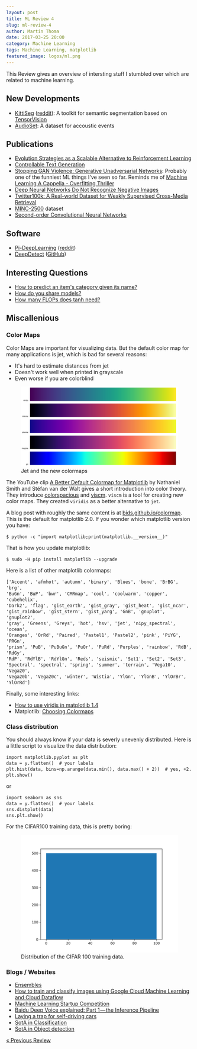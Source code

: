 ```yaml
---
layout: post
title: ML Review 4
slug: ml-review-4
author: Martin Thoma
date: 2017-03-25 20:00
category: Machine Learning
tags: Machine Learning, matplotlib
featured_image: logos/ml.png
---
```


This Review gives an overview of intersting stuff I stumbled over which are
related to machine learning.


## New Developments

* [KittiSeg](https://github.com/MarvinTeichmann/KittiSeg) (<a href="https://www.reddit.com/r/MachineLearning/comments/5y8c5w/p_kittiseg_a_toolkit_to_perform_semantic/">reddit</a>): A toolkit for semantic segmentation based on [TensorVision](https://github.com/TensorVision/TensorVision)
* [AudioSet](https://research.google.com/audioset/): A dataset for accoustic events


## Publications

<!-- e.g. arXiv -->

* [Evolution Strategies as a Scalable Alternative to Reinforcement Learning](https://arxiv.org/abs/1703.03864)
* [Controllable Text Generation](https://arxiv.org/abs/1703.00955)
* [Stopping GAN Violence: Generative Unadversarial Networks](https://arxiv.org/abs/1703.02528): Probably one of the funniest ML things I've seen so far. Reminds me of [Machine Learning A Cappella - Overfitting Thriller](https://www.youtube.com/watch?v=DQWI1kvmwRg)
* [Deep Neural Networks Do Not Recognize Negative Images](https://arxiv.org/abs/1703.06857)
* [Twitter100k: A Real-world Dataset for Weakly Supervised Cross-Media Retrieval](https://arxiv.org/abs/1703.06618)
* [MINC-2500](http://opensurfaces.cs.cornell.edu/publications/minc/) dataset
* [Second-order Convolutional Neural Networks](https://arxiv.org/abs/1703.06817)


## Software

<!-- e.g. Theano, Keras, ... -->

* [Pi-DeepLearning](https://github.com/Pi-DeepLearning/RaspberryPi-FaceDetection-MTCNN-Caffe-With-Motion) ([reddit](https://www.reddit.com/r/MachineLearning/comments/5xrt2m/pmtcnn_face_detection_on_raspberry_pi_3_with/))
* [DeepDetect](https://deepdetect.com/) ([GitHub](https://github.com/beniz/deepdetect))


## Interesting Questions

<!-- For example StackExchange -->

* [How to predict an item's category given its name?](http://stackoverflow.com/q/42648465/562769)
* [How do you share models?](https://www.reddit.com/r/MLQuestions/comments/5yuc22/how_do_you_share_models/)
* [How many FLOPs does tanh need?](http://stackoverflow.com/q/41251698/562769)


## Miscallenious

### Color Maps

Color Maps are important for visualizing data. But the default color map for
many applications is jet, which is bad for several reasons:

* It's hard to estimate distances from jet
* Doesn't work well when printed in grayscale
* Even worse if you are colorblind

<figure class="wp-caption aligncenter img-thumbnail">
    <img src="../images/2017/03/colormaps.png" alt="Jet and the new colormaps" style="width: 512px"/>
    <figcaption class="text-center">Jet and the new colormaps</figcaption>
</figure>

The YouTube clip [A Better Default Colormap for Matplotlib](https://www.youtube.com/watch?v=xAoljeRJ3lU)
by Nathaniel Smith and Stéfan van der Walt gives a short introduction into
color theory. They introduce [colorspacious](http://colorspacious.readthedocs.io/en/latest/)
and [viscm](https://github.com/matplotlib/viscm). `viscm` is a tool for
creating new color maps. They created `viridis` as a better alternative to
`jet`.

A blog post with roughly the same content is at [bids.github.io/colormap](https://bids.github.io/colormap/).
This is the default for matplotlib 2.0. If you wonder which matplotlib version
you have:

```
$ python -c "import matplotlib;print(matplotlib.__version__)"
```

That is how you update matplotlib:

```
$ sudo -H pip install matplotlib --upgrade
```

Here is a list of other matplotlib colormaps:

```
['Accent', 'afmhot', 'autumn', 'binary', 'Blues', 'bone', 'BrBG', 'brg',
'BuGn', 'BuP', 'bwr', 'CMRmap', 'cool', 'coolwarm', 'copper', 'cubehelix',
'Dark2', 'flag', 'gist_earth', 'gist_gray', 'gist_heat', 'gist_ncar',
'gist_rainbow', 'gist_stern', 'gist_yarg', 'GnB', 'gnuplot', 'gnuplot2',
'gray', 'Greens', 'Greys', 'hot', 'hsv', 'jet', 'nipy_spectral', 'ocean',
'Oranges', 'OrRd', 'Paired', 'Pastel1', 'Pastel2', 'pink', 'PiYG', 'PRGn',
'prism', 'PuB', 'PuBuGn', 'PuOr', 'PuRd', 'Purples', 'rainbow', 'RdB', 'RdGy',
'RdP', 'RdYlB', 'RdYlGn', 'Reds', 'seismic', 'Set1', 'Set2', 'Set3',
'Spectral', 'spectral', 'spring', 'summer', 'terrain', 'Vega10', 'Vega20',
'Vega20b', 'Vega20c', 'winter', 'Wistia', 'YlGn', 'YlGnB', 'YlOrBr', 'YlOrRd']
```

Finally, some interesting links:

* [How to use viridis in matplotlib 1.4](http://stackoverflow.com/a/32484915/562769)
* Matplotlib: [Choosing Colormaps](http://matplotlib.org/users/colormaps.html)


### Class distribution

You should always know if your data is severly unevenly distributed. Here is
a little script to visualize the data distribution:

```
import matplotlib.pyplot as plt
data = y.flatten()  # your labels
plt.hist(data, bins=np.arange(data.min(), data.max() + 2))  # yes, +2.
plt.show()
```

or

```
import seaborn as sns
data = y.flatten()  # your labels
sns.distplot(data)
sns.plt.show()
```

For the CIFAR100 training data, this is pretty boring:

<figure class="wp-caption aligncenter img-thumbnail">
    <img src="../images/2017/03/cifar100_data_dist.png" alt="Distribution of the CIFAR 100 training data." style="width: 512px;"/>
    <figcaption class="text-center">Distribution of the CIFAR 100 training data.</figcaption>
</figure>


### Blogs / Websites

* [Ensembles](https://martin-thoma.com/ensembles/)
* [How to train and classify images using Google Cloud Machine Learning and Cloud Dataflow](https://cloud.google.com/blog/big-data/2016/12/how-to-train-and-classify-images-using-google-cloud-machine-learning-and-cloud-dataflow)
* [Machine Learning Startup Competition](https://cloudplatformonline.com/Machine-Learning-Startup-Competition.html)
* [Baidu Deep Voice explained: Part 1 — the Inference Pipeline](https://medium.com/athelas/paper-1-baidus-deep-voice-675a323705df#.z937u7dki)
* [Laying a trap for self-driving cars](https://techcrunch.com/2017/03/17/laying-a-trap-for-self-driving-cars/)
* [SotA in Classification](https://martin-thoma.com/image-classification/)
* [SotA in Object detection](https://martin-thoma.com/object-detection/)


<div class="navigation clearfix">
    <div class="alignleft">
        <a href="https://martin-thoma.com/ml-review-3/" rel="prev">« Previous Review</a>
    </div><!--
    <div class="alignright">
        <a href="https://martin-thoma.com/ml-review-5/" rel="next">Next Review »</a>
    </div>-->
</div>

